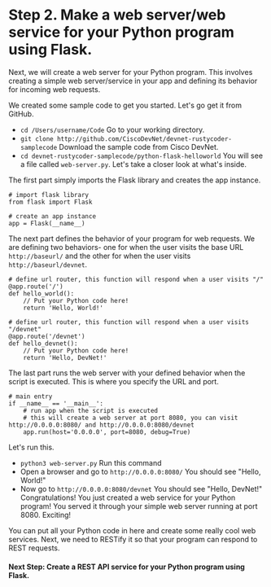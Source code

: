 # Step 2. Make a web server/web service for your Python program using Flask.

Next, we will create a web server for your Python program. This involves creating a simple web server/service in your app and defining its behavior for incoming web requests.

We created some sample code to get you started. Let's go get it from GitHub.

* `cd /Users/username/Code` Go to your working directory.
* `git clone http://github.com/CiscoDevNet/devnet-rustycoder-samplecode` Download the sample code from Cisco DevNet.
* `cd devnet-rustycoder-samplecode/python-flask-helloworld`
You will see a file called `web-server.py`. Let's take a closer look at what's inside.

The first part simply imports the Flask library and creates the app instance.
```
# import flask library
from flask import Flask

# create an app instance
app = Flask(__name__)
```
The next part defines the behavior of your program for web requests. We are defining two behaviors- one for when the user visits the base URL `http://baseurl/` and the other for when the user visits `http://baseurl/devnet`.

```
# define url router, this function will respond when a user visits "/"
@app.route('/')
def hello_world():
    // Put your Python code here!
    return 'Hello, World!'

# define url router, this function will respond when a user visits "/devnet"
@app.route('/devnet')
def hello_devnet():
    // Put your Python code here!
    return 'Hello, DevNet!'
```
The last part runs the web server with your defined behavior when the script is executed. This is where you specify the URL and port.
```
# main entry
if __name__ == '__main__':
    # run app when the script is executed
    # this will create a web server at port 8080, you can visit http://0.0.0.0:8080/ and http://0.0.0.0:8080/devnet
    app.run(host='0.0.0.0', port=8080, debug=True)
```
Let's run this.
* `python3 web-server.py` Run this command
* Open a browser and go to `http://0.0.0.0:8080/` You should see "Hello, World!"
* Now go to `http://0.0.0.0:8080/devnet` You should see "Hello, DevNet!"
Congratulations! You just created a web service for your Python program! You served it through your simple web server running at port 8080. Exciting!

You can put all your Python code in here and create some really cool web services. Next, we need to RESTify it so that your program can respond to REST requests.

#### Next Step: Create a REST API service for your Python program using Flask.
